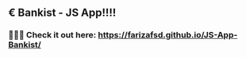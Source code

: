 ## € Bankist - JS App!!!!

### 💁🏻‍♀️ Check it out here: https://farizafsd.github.io/JS-App-Bankist/
